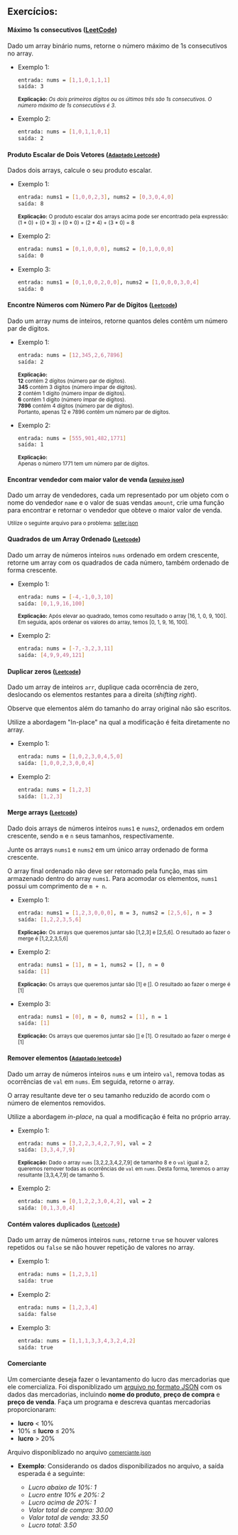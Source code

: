 ## Exercícios:

#### Máximo 1s consecutivos ([LeetCode](https://leetcode.com/problems/max-consecutive-ones/))

Dado um array binário nums, retorne o número máximo de 1s consecutivos no array.

* Exemplo 1:

    ```bash
    entrada: nums = [1,1,0,1,1,1]
    saída: 3
    ```
    <small>**Explicação:** *Os dois primeiros dígitos ou os últimos três são 1s consecutivos. O número máximo de 1s consecutiovs é 3*.</small>

* Exemplo 2:

    ```bash
    entrada: nums = [1,0,1,1,0,1]
    saída: 2
    ```

#### Produto Escalar de Dois Vetores ([<small>Adaptado Leetcode</small>](https://leetcode.com/problems/dot-product-of-two-sparse-vectors/))

Dados dois arrays, calcule o seu produto escalar.

* Exemplo 1:

    ```bash
    entrada: nums1 = [1,0,0,2,3], nums2 = [0,3,0,4,0]
    saída: 8
    ```
    <small>**Explicação:** O produto escalar dos arrays acima pode ser encontrado pela expressão: 
    (1 * 0) + (0 * 3) + (0 * 0) + (2 * 4) + (3 * 0) = 8</small>

* Exemplo 2:

    ```bash
    entrada: nums1 = [0,1,0,0,0], nums2 = [0,1,0,0,0]
    saída: 0
    ```

* Exemplo 3:

    ```bash
    entrada: nums1 = [0,1,0,0,2,0,0], nums2 = [1,0,0,0,3,0,4]
    saída: 0
    ```

#### Encontre Números com Número Par de Dígitos ([<small>Leetcode</small>](https://leetcode.com/problems/find-numbers-with-even-number-of-digits/))

Dado um array nums de inteiros, retorne quantos deles contêm um número par de dígitos.

* Exemplo 1:

    ```bash
    entrada: nums = [12,345,2,6,7896]
    saída: 2
    ```

    <small>**Explicação:**
    <br> **12** contém 2 dígitos (número par de dígitos).
    <br> **345** contém 3 dígitos (número ímpar de dígitos).
    <br> **2** contém 1 dígito (número ímpar de dígitos).
    <br> **6** contém 1 dígito (número ímpar de dígitos).
    <br> **7896** contém 4 dígitos (número par de dígitos).
    <br> Portanto, apenas 12 e 7896 contêm um número par de dígitos.
    </small>

* Exemplo 2:

    ```bash
    entrada: nums = [555,901,482,1771]
    saída: 1
    ```

    <small>**Explicação:**
    <br> Apenas o número 1771 tem um número par de dígitos.
    </small>

#### Encontrar vendedor com maior valor de venda ([<small>arquivo json</small>](https://gist.github.com/oliveiralex/ad6630b18e6d01a8a22eec29e6e7889b))

Dado um array de vendedores, cada um representado por um objeto com o nome do vendedor `name` e o valor de suas vendas `amount`, crie uma função para encontrar e retornar o vendedor que obteve o maior valor de venda.

<small>Utilize o seguinte arquivo para o problema: [seller.json](https://gist.github.com/oliveiralex/ad6630b18e6d01a8a22eec29e6e7889b)
</small>

#### Quadrados de um Array Ordenado ([<small>Leetcode</small>](https://leetcode.com/problems/squares-of-a-sorted-array/))

Dado um array de números inteiros `nums` ordenado em ordem crescente, retorne um array com os quadrados de cada número, também ordenado de forma crescente.

* Exemplo 1:

    ```bash
    entrada: nums = [-4,-1,0,3,10]
    saída: [0,1,9,16,100]
    ```
    <small>**Explicação:** Após elevar ao quadrado, temos como resultado o array [16, 1, 0, 9, 100]. Em seguida, após ordenar os valores do array, temos [0, 1, 9, 16, 100].</small>

* Exemplo 2:

    ```bash
    entrada: nums = [-7,-3,2,3,11]
    saída: [4,9,9,49,121]
    ```

#### Duplicar zeros ([<small>Leetcode</small>](https://leetcode.com/problems/duplicate-zeros/))

Dado um array de inteiros `arr`, duplique cada ocorrência de zero, deslocando os elementos restantes para a direita (*shifting right*).

Observe que elementos além do tamanho do array original não são escritos.

Utilize a abordagem "In-place" na qual a modificação é feita diretamente no array.

* Exemplo 1:

    ```bash
    entrada: nums = [1,0,2,3,0,4,5,0]
    saída: [1,0,0,2,3,0,0,4]
    ```

* Exemplo 2:

    ```bash
    entrada: nums = [1,2,3]
    saída: [1,2,3]
    ```

#### Merge arrays ([<small>Leetcode</small>](https://leetcode.com/problems/merge-sorted-array/))

Dado dois arrays de números inteiros `nums1` e `nums2`, ordenados em ordem crescente, sendo `m` e `n` seus tamanhos, respectivamente.

Junte os arrays `nums1` e `nums2` em um único array ordenado de forma crescente.

O array final ordenado não deve ser retornado pela função, mas sim armazenado dentro do array `nums1`. Para acomodar os elementos, `nums1` possui um comprimento de `m + n`.

* Exemplo 1:

    ```bash
    entrada: nums1 = [1,2,3,0,0,0], m = 3, nums2 = [2,5,6], n = 3
    saída: [1,2,2,3,5,6]
    ```
    <small>**Explicação:** Os arrays que queremos juntar são [1,2,3] e [2,5,6]. O resultado ao fazer o merge é [1,2,2,3,5,6]</small>

* Exemplo 2:

    ```bash
    entrada: nums1 = [1], m = 1, nums2 = [], n = 0
    saída: [1]
    ```
    <small>**Explicação:** Os arrays que queremos juntar são [1] e []. O resultado ao fazer o merge é [1]</small>

* Exemplo 3:

    ```bash
    entrada: nums1 = [0], m = 0, nums2 = [1], n = 1
    saída: [1]
    ```
    <small>**Explicação:** Os arrays que queremos juntar são [] e [1]. O resultado ao fazer o merge é [1]</small>

#### Remover elementos ([<small>Adaptado leetcode</small>](https://leetcode.com/problems/remove-element/))

Dado um array de números inteiros `nums` e um inteiro `val`, remova todas as ocorrências de `val` em `nums`. Em seguida, retorne o array.

O array resultante deve ter o seu tamanho reduzido de acordo com o número de elementos removidos.

Utilize a abordagem *in-place*, na qual a modificação é feita no próprio array.

* Exemplo 1:

    ```bash
    entrada: nums = [3,2,2,3,4,2,7,9], val = 2
    saída: [3,3,4,7,9]
    ```

    <small>**Explicação:** Dado o array `nums` [3,2,2,3,4,2,7,9] de tamanho 8 e o `val` igual a 2, queremos remover todas as ocorrências de `val` em `nums`. Desta forma, teremos o array resultante [3,3,4,7,9] de tamanho 5.</small>

* Exemplo 2:

    ```bash
    entrada: nums = [0,1,2,2,3,0,4,2], val = 2
    saída: [0,1,3,0,4]
    ```

#### Contém valores duplicados ([<small>Leetcode</small>](https://leetcode.com/problems/contains-duplicate/))

Dado um array de números inteiros `nums`, retorne `true` se houver valores repetidos ou `false` se não houver repetição de valores no array.

* Exemplo 1:

    ```bash
    entrada: nums = [1,2,3,1]
    saída: true
    ```

* Exemplo 2:

    ```bash
    entrada: nums = [1,2,3,4]
    saída: false
    ```

* Exemplo 3:

    ```bash
    entrada: nums = [1,1,1,3,3,4,3,2,4,2]
    saída: true
    ```

#### Comerciante

Um comerciante deseja fazer o levantamento do lucro das mercadorias que ele comercializa. Foi disponiblizado um [arquivo no formato JSON](https://gist.github.com/oliveiralex/4b9807de61d9929218a1221a25c92218) com os dados das mercadorias, incluindo **nome do produto**, **preço de compra** e **preço de venda**. Faça um programa e descreva quantas mercadorias proporcionaram:

- **lucro** < 10%
- 10% ≤ **lucro** ≤ 20%
- **lucro** > 20%

Arquivo disponiblizado no arquivo [<small>comerciante.json</small>](https://gist.github.com/oliveiralex/4b9807de61d9929218a1221a25c92218)

* **Exemplo**: Considerando os dados disponibilizados no arquivo, a saída esperada é a seguinte:

    - *Lucro abaixo de 10%: 1*
    - *Lucro entre 10% e 20%: 2*
    - *Lucro acima de 20%: 1*
    - *Valor total de compra: 30.00*
    - *Valor total de venda: 33.50*
    - *Lucro total: 3.50*




